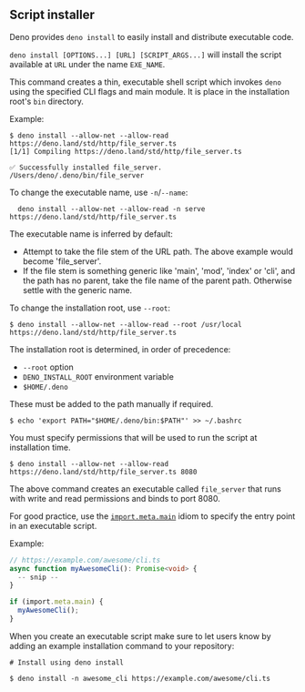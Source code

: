 ## Script installer

Deno provides `deno install` to easily install and distribute executable code.

`deno install [OPTIONS...] [URL] [SCRIPT_ARGS...]` will install the script
available at `URL` under the name `EXE_NAME`.

This command creates a thin, executable shell script which invokes `deno` using
the specified CLI flags and main module. It is place in the installation root's
`bin` directory.

Example:

```shell
$ deno install --allow-net --allow-read https://deno.land/std/http/file_server.ts
[1/1] Compiling https://deno.land/std/http/file_server.ts

✅ Successfully installed file_server.
/Users/deno/.deno/bin/file_server
```

To change the executable name, use `-n`/`--name`:

```shell
  deno install --allow-net --allow-read -n serve https://deno.land/std/http/file_server.ts
```

The executable name is inferred by default:

- Attempt to take the file stem of the URL path. The above example would become
  'file_server'.
- If the file stem is something generic like 'main', 'mod', 'index' or 'cli',
  and the path has no parent, take the file name of the parent path. Otherwise
  settle with the generic name.

To change the installation root, use `--root`:

```shell
$ deno install --allow-net --allow-read --root /usr/local https://deno.land/std/http/file_server.ts
```

The installation root is determined, in order of precedence:

- `--root` option
- `DENO_INSTALL_ROOT` environment variable
- `$HOME/.deno`

These must be added to the path manually if required.

```shell
$ echo 'export PATH="$HOME/.deno/bin:$PATH"' >> ~/.bashrc
```

You must specify permissions that will be used to run the script at installation
time.

```shell
$ deno install --allow-net --allow-read https://deno.land/std/http/file_server.ts 8080
```

The above command creates an executable called `file_server` that runs with
write and read permissions and binds to port 8080.

For good practice, use the [`import.meta.main`](../examples/testing_if_main.md)
idiom to specify the entry point in an executable script.

Example:

```ts
// https://example.com/awesome/cli.ts
async function myAwesomeCli(): Promise<void> {
  -- snip --
}

if (import.meta.main) {
  myAwesomeCli();
}
```

When you create an executable script make sure to let users know by adding an
example installation command to your repository:

```shell
# Install using deno install

$ deno install -n awesome_cli https://example.com/awesome/cli.ts
```
